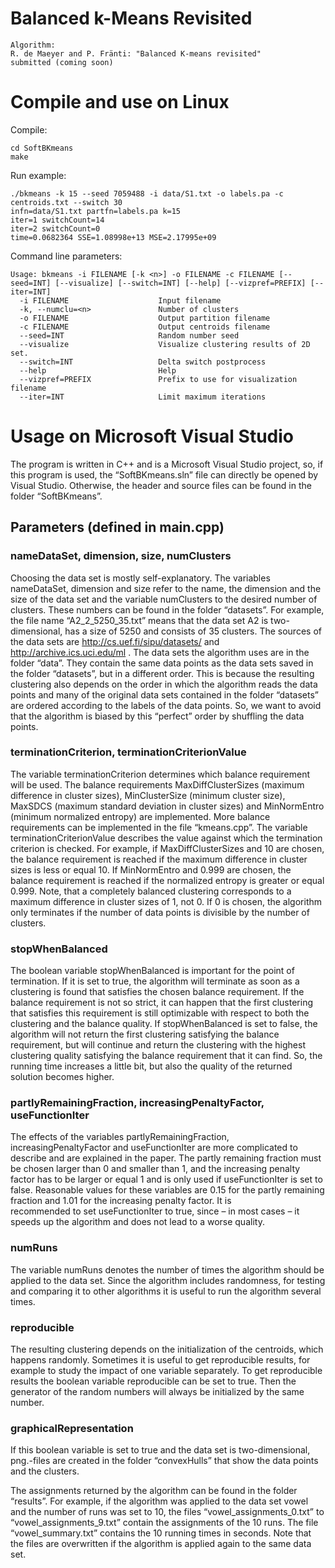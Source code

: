 # Balanced k-Means Revisited

```
Algorithm:
R. de Maeyer and P. Fränti: "Balanced K-means revisited"
submitted (coming soon)
```


# Compile and use on Linux

Compile:
```
cd SoftBKmeans
make
```

Run example:
```
./bkmeans -k 15 --seed 7059488 -i data/S1.txt -o labels.pa -c centroids.txt --switch 30
infn=data/S1.txt partfn=labels.pa k=15
iter=1 switchCount=14
iter=2 switchCount=0
time=0.0682364 SSE=1.08998e+13 MSE=2.17995e+09
```

Command line parameters:
```
Usage: bkmeans -i FILENAME [-k <n>] -o FILENAME -c FILENAME [--seed=INT] [--visualize] [--switch=INT] [--help] [--vizpref=PREFIX] [--iter=INT]
  -i FILENAME                    Input filename
  -k, --numclu=<n>               Number of clusters
  -o FILENAME                    Output partition filename
  -c FILENAME                    Output centroids filename
  --seed=INT                     Random number seed
  --visualize                    Visualize clustering results of 2D set.
  --switch=INT                   Delta switch postprocess
  --help                         Help
  --vizpref=PREFIX               Prefix to use for visualization filename
  --iter=INT                     Limit maximum iterations
```

# Usage on Microsoft Visual Studio
The program is written in C++ and is a Microsoft Visual Studio project, so, if this program 
is used, the “SoftBKmeans.sln” file can directly be opened by Visual Studio. Otherwise, the 
header and source files can be found in the folder “SoftBKmeans”.

## Parameters (defined in main.cpp)

### nameDataSet, dimension, size, numClusters
Choosing the data set is mostly self-explanatory. The variables nameDataSet, dimension
and size refer to the name, the dimension and the size of the data set and the variable 
numClusters to the desired number of clusters. These numbers can be found in the folder 
“datasets”. For example, the file name “A2_2_5250_35.txt” means that the data set A2 is 
two-dimensional, has a size of 5250 and consists of 35 clusters. The sources of the data sets 
are http://cs.uef.fi/sipu/datasets/ and http://archive.ics.uci.edu/ml .
The data sets the algorithm uses are in the folder “data”. They contain the same data points 
as the data sets saved in the folder “datasets”, but in a different order. This is because the 
resulting clustering also depends on the order in which the algorithm reads the data points 
and many of the original data sets contained in the folder “datasets” are ordered according 
to the labels of the data points. So, we want to avoid that the algorithm is biased by this 
“perfect” order by shuffling the data points.

### terminationCriterion, terminationCriterionValue
The variable terminationCriterion determines which balance requirement will be used. 
The balance requirements MaxDiffClusterSizes (maximum difference in cluster sizes), 
MinClusterSize (minimum cluster size), MaxSDCS (maximum standard deviation in cluster sizes) 
and MinNormEntro (minimum normalized entropy) are implemented. More balance requirements can 
be implemented in the file “kmeans.cpp”.
The variable terminationCriterionValue describes the value against which the termination 
criterion is checked. For example, if MaxDiffClusterSizes and 10 are chosen, the balance 
requirement is reached if the maximum difference in cluster sizes is less or equal 10. If 
MinNormEntro and 0.999 are chosen, the balance requirement is reached if the normalized 
entropy is greater or equal 0.999.
Note, that a completely balanced clustering corresponds to a maximum difference in 
cluster sizes of 1, not 0. If 0 is chosen, the algorithm only terminates if the number of data 
points is divisible by the number of clusters.

### stopWhenBalanced
The boolean variable stopWhenBalanced is important for the point of termination. If it is 
set to true, the algorithm will terminate as soon as a clustering is found that satisfies the 
chosen balance requirement. If the balance requirement is not so strict, it can happen that 
the first clustering that satisfies this requirement is still optimizable with respect to both 
the clustering and the balance quality. If stopWhenBalanced is set to false, the algorithm will 
not return the first clustering satisfying the balance requirement, but will continue and return 
the clustering with the highest clustering quality satisfying the balance requirement that it can 
find. So, the running time increases a little bit, but also the quality of the returned solution 
becomes higher.

### partlyRemainingFraction, increasingPenaltyFactor, useFunctionIter
The effects of the variables partlyRemainingFraction, increasingPenaltyFactor and useFunctionIter 
are more complicated to describe and are explained in the paper. The partly remaining fraction must 
be chosen larger than 0 and smaller than 1, and the increasing penalty factor has to be larger or 
equal 1 and is only used if useFunctionIter is set to false. Reasonable values for these variables 
are 0.15 for the partly remaining fraction and 1.01 for the increasing penalty factor. It is  
recommended to set useFunctionIter to true, since – in most cases – it speeds up the 
algorithm and does not lead to a worse quality.

### numRuns
The variable numRuns denotes the number of times the algorithm should be applied to the 
data set. Since the algorithm includes randomness, for testing and comparing it to other 
algorithms it is useful to run the algorithm several times.

### reproducible
The resulting clustering depends on the initialization of the centroids, which happens 
randomly. Sometimes it is useful to get reproducible results, for example to study the impact 
of one variable separately. To get reproducible results the boolean variable reproducible
can be set to true. Then the generator of the random numbers will always be initialized by 
the same number.

### graphicalRepresentation
If this boolean variable is set to true and the data set is two-dimensional, png.-files are 
created in the folder “convexHulls” that show the data points and the clusters.

The assignments returned by the algorithm can be found in the folder “results”. For example, if the 
algorithm was applied to the data set vowel and the number of runs was set to 10, the files 
“vowel_assignments_0.txt” to “vowel_assignments_9.txt” contain the assignments of the 10 runs. 
The file “vowel_summary.txt” contains the 10 running times in seconds. Note that the files are 
overwritten if the algorithm is applied again to the same data set.
